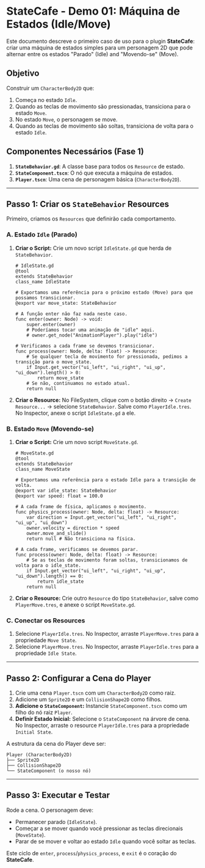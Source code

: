 # StateCafe - Demo 01: Máquina de Estados (Idle/Move)

Este documento descreve o primeiro caso de uso para o plugin **StateCafe**: criar uma máquina de estados simples para um personagem 2D que pode alternar entre os estados "Parado" (Idle) and "Movendo-se" (Move).

## Objetivo

Construir um `CharacterBody2D` que:
1.  Começa no estado `Idle`.
2.  Quando as teclas de movimento são pressionadas, transiciona para o estado `Move`.
3.  No estado `Move`, o personagem se move.
4.  Quando as teclas de movimento são soltas, transiciona de volta para o estado `Idle`.

## Componentes Necessários (Fase 1)

1.  **`StateBehavior.gd`**: A classe base para todos os `Resource` de estado.
2.  **`StateComponent.tscn`**: O nó que executa a máquina de estados.
3.  **`Player.tscn`**: Uma cena de personagem básica (`CharacterBody2D`).

---

## Passo 1: Criar os `StateBehavior` Resources

Primeiro, criamos os `Resources` que definirão cada comportamento.

### A. Estado `Idle` (Parado)

1.  **Criar o Script:** Crie um novo script `IdleState.gd` que herda de `StateBehavior`.

    ```gdscript
    # IdleState.gd
    @tool
    extends StateBehavior
    class_name IdleState

    # Exportamos uma referência para o próximo estado (Move) para que possamos transicionar.
    @export var move_state: StateBehavior

    # A função enter não faz nada neste caso.
    func enter(owner: Node) -> void:
        super.enter(owner)
        # Poderíamos tocar uma animação de "idle" aqui.
        # owner.get_node("AnimationPlayer").play("idle")

    # Verificamos a cada frame se devemos transicionar.
    func process(owner: Node, delta: float) -> Resource:
        # Se qualquer tecla de movimento for pressionada, pedimos a transição para o move_state.
        if Input.get_vector("ui_left", "ui_right", "ui_up", "ui_down").length() > 0:
            return move_state
        # Se não, continuamos no estado atual.
        return null
    ```

2.  **Criar o Resource:** No FileSystem, clique com o botão direito -> `Create Resource...` -> selecione `StateBehavior`. Salve como `PlayerIdle.tres`. No Inspector, anexe o script `IdleState.gd` a ele.

### B. Estado `Move` (Movendo-se)

1.  **Criar o Script:** Crie um novo script `MoveState.gd`.

    ```gdscript
    # MoveState.gd
    @tool
    extends StateBehavior
    class_name MoveState

    # Exportamos uma referência para o estado Idle para a transição de volta.
    @export var idle_state: StateBehavior
    @export var speed: float = 100.0

    # A cada frame de física, aplicamos o movimento.
    func physics_process(owner: Node, delta: float) -> Resource:
        var direction = Input.get_vector("ui_left", "ui_right", "ui_up", "ui_down")
        owner.velocity = direction * speed
        owner.move_and_slide()
        return null # Não transiciona na física.

    # A cada frame, verificamos se devemos parar.
    func process(owner: Node, delta: float) -> Resource:
        # Se as teclas de movimento foram soltas, transicionamos de volta para o idle_state.
        if Input.get_vector("ui_left", "ui_right", "ui_up", "ui_down").length() == 0:
            return idle_state
        return null
    ```

2.  **Criar o Resource:** Crie outro `Resource` do tipo `StateBehavior`, salve como `PlayerMove.tres`, e anexe o script `MoveState.gd`.

### C. Conectar os Resources

1.  Selecione `PlayerIdle.tres`. No Inspector, arraste `PlayerMove.tres` para a propriedade `Move State`.
2.  Selecione `PlayerMove.tres`. No Inspector, arraste `PlayerIdle.tres` para a propriedade `Idle State`.

---

## Passo 2: Configurar a Cena do Player

1.  Crie uma cena `Player.tscn` com um `CharacterBody2D` como raiz.
2.  Adicione um `Sprite2D` e um `CollisionShape2D` como filhos.
3.  **Adicione o `StateComponent`:** Instancie `StateComponent.tscn` como um filho do nó raiz `Player`.
4.  **Definir Estado Inicial:** Selecione o `StateComponent` na árvore de cena. No Inspector, arraste o resource `PlayerIdle.tres` para a propriedade `Initial State`.

A estrutura da cena do Player deve ser:

```
Player (CharacterBody2D)
├── Sprite2D
├── CollisionShape2D
└── StateComponent (o nosso nó)
```

---

## Passo 3: Executar e Testar

Rode a cena. O personagem deve:
- Permanecer parado (`IdleState`).
- Começar a se mover quando você pressionar as teclas direcionais (`MoveState`).
- Parar de se mover e voltar ao estado `Idle` quando você soltar as teclas.

Este ciclo de `enter`, `process`/`physics_process`, e `exit` é o coração do **StateCafe**.
